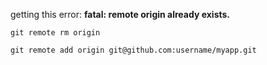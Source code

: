 getting this error: **fatal: remote origin already exists.**

`git remote rm origin`

`git remote add origin git@github.com:username/myapp.git`
